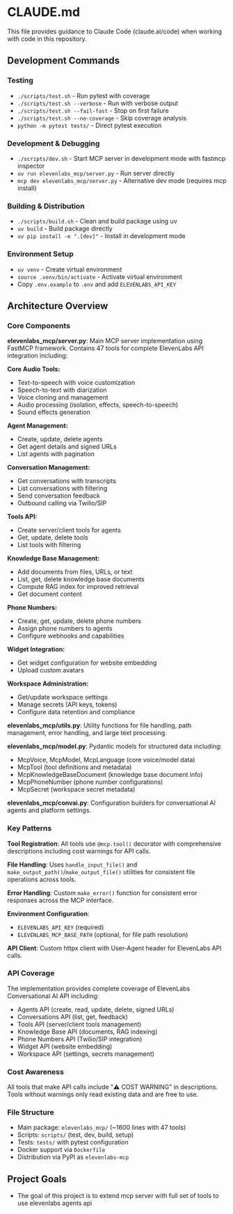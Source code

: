 # CLAUDE.md

This file provides guidance to Claude Code (claude.ai/code) when working with code in this repository.

## Development Commands

### Testing
- `./scripts/test.sh` - Run pytest with coverage
- `./scripts/test.sh --verbose` - Run with verbose output
- `./scripts/test.sh --fail-fast` - Stop on first failure
- `./scripts/test.sh --no-coverage` - Skip coverage analysis
- `python -m pytest tests/` - Direct pytest execution

### Development & Debugging
- `./scripts/dev.sh` - Start MCP server in development mode with fastmcp inspector
- `uv run elevenlabs_mcp/server.py` - Run server directly
- `mcp dev elevenlabs_mcp/server.py` - Alternative dev mode (requires mcp install)

### Building & Distribution
- `./scripts/build.sh` - Clean and build package using uv
- `uv build` - Build package directly
- `uv pip install -e ".[dev]"` - Install in development mode

### Environment Setup
- `uv venv` - Create virtual environment
- `source .venv/bin/activate` - Activate virtual environment
- Copy `.env.example` to `.env` and add `ELEVENLABS_API_KEY`

## Architecture Overview

### Core Components

**elevenlabs_mcp/server.py**: Main MCP server implementation using FastMCP framework. Contains 47 tools for complete ElevenLabs API integration including:

**Core Audio Tools:**
- Text-to-speech with voice customization
- Speech-to-text with diarization
- Voice cloning and management
- Audio processing (isolation, effects, speech-to-speech)
- Sound effects generation

**Agent Management:**
- Create, update, delete agents
- Get agent details and signed URLs
- List agents with pagination

**Conversation Management:**
- Get conversations with transcripts
- List conversations with filtering
- Send conversation feedback
- Outbound calling via Twilio/SIP

**Tools API:**
- Create server/client tools for agents
- Get, update, delete tools
- List tools with filtering

**Knowledge Base Management:**
- Add documents from files, URLs, or text
- List, get, delete knowledge base documents
- Compute RAG index for improved retrieval
- Get document content

**Phone Numbers:**
- Create, get, update, delete phone numbers
- Assign phone numbers to agents
- Configure webhooks and capabilities

**Widget Integration:**
- Get widget configuration for website embedding
- Upload custom avatars

**Workspace Administration:**
- Get/update workspace settings
- Manage secrets (API keys, tokens)
- Configure data retention and compliance

**elevenlabs_mcp/utils.py**: Utility functions for file handling, path management, error handling, and large text processing.

**elevenlabs_mcp/model.py**: Pydantic models for structured data including:
- McpVoice, McpModel, McpLanguage (core voice/model data)
- McpTool (tool definitions and metadata)
- McpKnowledgeBaseDocument (knowledge base document info)
- McpPhoneNumber (phone number configurations)
- McpSecret (workspace secret metadata)

**elevenlabs_mcp/convai.py**: Configuration builders for conversational AI agents and platform settings.

### Key Patterns

**Tool Registration**: All tools use `@mcp.tool()` decorator with comprehensive descriptions including cost warnings for API calls.

**File Handling**: Uses `handle_input_file()` and `make_output_path()`/`make_output_file()` utilities for consistent file operations across tools.

**Error Handling**: Custom `make_error()` function for consistent error responses across the MCP interface.

**Environment Configuration**: 
- `ELEVENLABS_API_KEY` (required)
- `ELEVENLABS_MCP_BASE_PATH` (optional, for file path resolution)

**API Client**: Custom httpx client with User-Agent header for ElevenLabs API calls.

### API Coverage
The implementation provides complete coverage of ElevenLabs Conversational AI API including:
- Agents API (create, read, update, delete, signed URLs)
- Conversations API (list, get, feedback)
- Tools API (server/client tools management)
- Knowledge Base API (documents, RAG indexing)
- Phone Numbers API (Twilio/SIP integration)
- Widget API (website embedding)
- Workspace API (settings, secrets management)

### Cost Awareness
All tools that make API calls include "⚠️ COST WARNING" in descriptions. Tools without warnings only read existing data and are free to use.

### File Structure
- Main package: `elevenlabs_mcp/` (~1600 lines with 47 tools)
- Scripts: `scripts/` (test, dev, build, setup)
- Tests: `tests/` with pytest configuration
- Docker support via `Dockerfile`
- Distribution via PyPI as `elevenlabs-mcp`

## Project Goals
- The goal of this project is to extend mcp server with full set of tools to use elevenlabs agents api